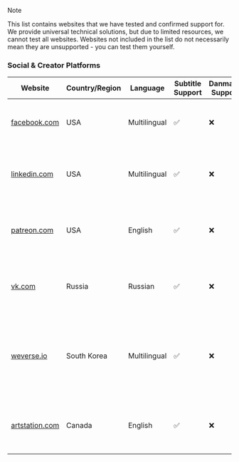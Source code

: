 > [!NOTE]
> This list contains websites that we have tested and confirmed support for. We provide universal technical solutions, but due to limited resources, we cannot test all websites. Websites not included in the list do not necessarily mean they are unsupported - you can test them yourself.

### Social & Creator Platforms

| Website                                                             | Country/Region | Language     | Subtitle Support | Danmaku Support | Description                                                                             |
| ------------------------------------------------------------------- | -------------- | ------------ | ---------------- | --------------- | --------------------------------------------------------------------------------------- |
| <a href="https://facebook.com" target="_blank">facebook.com</a>     | USA            | Multilingual | ✅               | ❌              | The world's largest social networking service website                                   |
| <a href="https://linkedin.com" target="_blank">linkedin.com</a>     | USA            | Multilingual | ✅               | ❌              | The world's largest professional social networking site                                 |
| <a href="https://patreon.com" target="_blank">patreon.com</a>       | USA            | English      | ✅               | ❌              | A platform that allows creators to earn income through fan subscriptions                |
| <a href="https://vk.com" target="_blank">vk.com</a>                 | Russia         | Russian      | ✅               | ❌              | The largest social networking service website in Russia                                 |
| <a href="https://weverse.io" target="_blank">weverse.io</a>         | South Korea    | Multilingual | ✅               | ❌              | A global fan community platform launched by the South Korean entertainment company HYBE |
| <a href="https://artstation.com" target="_blank">artstation.com</a> | Canada         | English      | ✅               | ❌              | A showcase platform for artists in games, film, and media entertainment                 |
